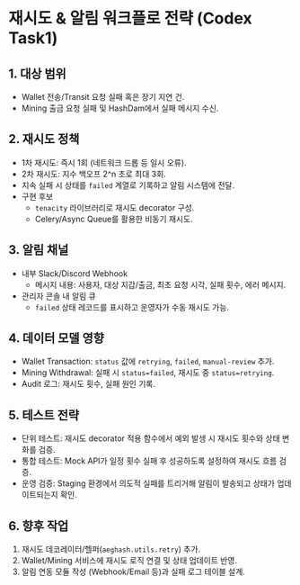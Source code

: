 
# 재시도 & 알림 워크플로 전략 (Codex Task1)

## 1. 대상 범위
- Wallet 전송/Transit 요청 실패 혹은 장기 지연 건.
- Mining 출금 요청 실패 및 HashDam에서 실패 메시지 수신.

## 2. 재시도 정책
- 1차 재시도: 즉시 1회 (네트워크 드롭 등 일시 오류).
- 2차 재시도: 지수 백오프 2^n 초로 최대 3회.
- 지속 실패 시 상태를 `failed` 계열로 기록하고 알림 시스템에 전달.
- 구현 후보
  - `tenacity` 라이브러리로 재시도 decorator 구성.
  - Celery/Async Queue를 활용한 비동기 재시도.

## 3. 알림 채널
- 내부 Slack/Discord Webhook
  - 메시지 내용: 사용자, 대상 지갑/출금, 최초 요청 시각, 실패 횟수, 에러 메시지.
- 관리자 콘솔 내 알림 큐
  - `failed` 상태 레코드를 표시하고 운영자가 수동 재시도 가능.

## 4. 데이터 모델 영향
- Wallet Transaction: `status` 값에 `retrying`, `failed`, `manual-review` 추가.
- Mining Withdrawal: 실패 시 `status=failed`, 재시도 중 `status=retrying`.
- Audit 로그: 재시도 횟수, 실패 원인 기록.

## 5. 테스트 전략
- 단위 테스트: 재시도 decorator 적용 함수에서 예외 발생 시 재시도 횟수와 상태 변화를 검증.
- 통합 테스트: Mock API가 일정 횟수 실패 후 성공하도록 설정하여 재시도 흐름 검증.
- 운영 검증: Staging 환경에서 의도적 실패를 트리거해 알림이 발송되고 상태가 업데이트되는지 확인.

## 6. 향후 작업
1. 재시도 데코레이터/헬퍼(`aeghash.utils.retry`) 추가.
2. Wallet/Mining 서비스에 재시도 로직 연결 및 상태 업데이트 반영.
3. 알림 연동 모듈 작성 (Webhook/Email 등)과 실패 로그 테이블 설계.
